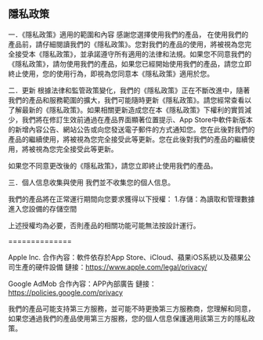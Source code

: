 ## 隱私政策



一．《隱私政策》適用的範圍和內容
感謝您選擇使用我們的產品， 在使用我們的產品前，請仔細閱讀我們的《隱私政策》。您對我們的產品的使用，將被視為您完全接受本《隱私政策》，並承諾遵守所有適用的法律和法規。如果您不同意我們的《隱私政策》，請勿使用我們的產品，如果您已經開始使用我們的產品，請您立即終止使用，您的使用行為，即視為您同意本《隱私政策》適用於您。

二．更新
根據法律和監管政策變化，我們的《隱私政策》正在不斷改進中，隨著我們的產品和服務範圍的擴大，我們可能隨時更新《隱私政策》。請您經常查看以了解最新的《隱私政策》。如果相關更新造成您在本《隱私政策》下權利的實質減少，我們將在修訂生效前通過在產品界面顯著位置提示、App Store中軟件新版本的新增內容公告、網站公告或向您發送電子郵件的方式通知您。您在此後對我們的產品的繼續使用，將被視為您完全接受此等更新。您在此後對我們的產品的繼續使用，將被視為您完全接受此等更新。

如果您不同意更改後的《隱私政策》，請您立即終止使用我們的產品。

三．個人信息收集與使用
我們並不收集您的個人信息。

我們的產品將在正常運行期間向您要求獲得以下授權：
1.存儲：為讀取和管理數據進入您設備的存儲空間

上述授權均為必要，否則產品的相關功能可能無法按設計運行。

==============

Apple Inc.
合作內容：軟件依存於App Store、iCloud、蘋果iOS系統以及蘋果公司生產的硬件設備
鏈接：https://www.apple.com/legal/privacy/

Google AdMob
合作內容：APP內部廣告
鏈接：
https://policies.google.com/privacy

我們的產品可能支持第三方服務，並可能不時更換第三方服務商，您理解和同意，如果您通過我們的產品使用第三方服務，您的個人信息保護適用該第三方的隱私政策。
